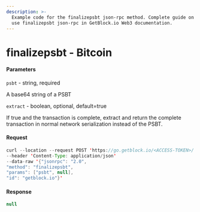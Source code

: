 ```yaml
---
description: >-
  Example code for the finalizepsbt json-rpc method. Сomplete guide on how to
  use finalizepsbt json-rpc in GetBlock.io Web3 documentation.
---
```


# finalizepsbt - Bitcoin

#### Parameters

`psbt` - string, required

A base64 string of a PSBT

`extract` - boolean, optional, default=true

If true and the transaction is complete, extract and return the complete transaction in normal network serialization instead of the PSBT.

#### Request

```java
curl --location --request POST 'https://go.getblock.io/<ACCESS-TOKEN>/' 
--header 'Content-Type: application/json' 
--data-raw '{"jsonrpc": "2.0",
"method": "finalizepsbt",
"params": ["psbt", null],
"id": "getblock.io"}'
```

#### Response

```java
null
```
